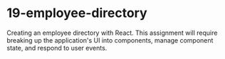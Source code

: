# 19-employee-directory
Creating an employee directory with React. This assignment will require breaking up the application's UI into components, manage component state, and respond to user events.
